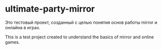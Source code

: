 # ultimate-party-mirror
Это тестовый проект, созданный с целью понятия основ работы mirror и онлайна в играх.  

This is a test project created to understand the basics of mirror and online games.

